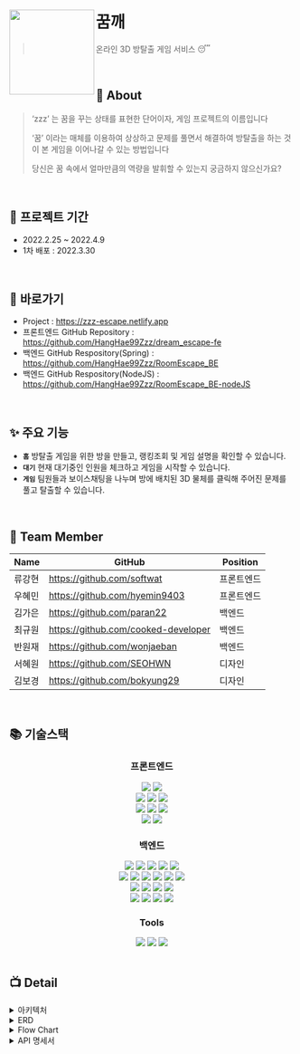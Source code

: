 # <img src="https://user-images.githubusercontent.com/97428216/160321165-bd337416-a703-4f53-a1f7-5d8844ab66a2.png" align=left width=150> 꿈깨
> 온라인 3D 방탈출 게임 서비스 😴

<br />

## 💭 About

> ‘zzz’ 는 꿈을 꾸는 상태를 표현한 단어이자, 게임 프로젝트의 이름입니다
>
> ‘꿈’ 이라는 매체를 이용하여 상상하고 문제를 풀면서 해결하여
> 방탈출을 하는 것이 본 게임을 이어나갈 수 있는 방법입니다
>
> 당신은 꿈 속에서 얼마만큼의 역량을 발휘할 수 있는지 궁금하지 않으신가요?

<!-- <img width="1363" alt="스크린샷 2022-01-22 오전 5 27 36" src="https://user-images.githubusercontent.com/75469131/150595708-bd84f11e-ed2d-4dfe-9242-1b69e10756ac.png"> -->

<br />

## 📅 프로젝트 기간

- 2022.2.25 ~ 2022.4.9
- 1차 배포 : 2022.3.30

<br />

## 📌 바로가기
- Project : https://zzz-escape.netlify.app
- 프론트엔드 GitHub Repository : https://github.com/HangHae99Zzz/dream_escape-fe
- 백엔드 GitHub Respository(Spring) : https://github.com/HangHae99Zzz/RoomEscape_BE
- 백엔드 GitHub Respository(NodeJS) : https://github.com/HangHae99Zzz/RoomEscape_BE-nodeJS

<br />

## ✨ 주요 기능

- **`홈`**
  방탈출 게임을 위한 방을 만들고, 랭킹조회 및 게임 설명을 확인할 수 있습니다.
- **`대기`**
  현재 대기중인 인원을 체크하고 게임을 시작할 수 있습니다.
- **`게임`**
  팀원들과 보이스채팅을 나누며 방에 배치된 3D 물체를 클릭해 주어진 문제를 풀고 탈출할 수 있습니다.

<!-- ![This is the last](https://user-images.githubusercontent.com/75469131/150535885-e6c38a60-19b0-4957-8919-2c78074cdb50.png) -->

<br />

## 🍎 Team Member

| Name     | GitHub                             | Position  |
| -------- | ---------------------------------- | --------- |
| 류강현   | https://github.com/softwat          | 프론트엔드 |
| 우혜민   | https://github.com/hyemin9403       | 프론트엔드 |
| 김가은   | https://github.com/paran22          | 백엔드     |
| 최규원   | https://github.com/cooked-developer | 백엔드     |
| 반원재   | https://github.com/wonjaeban        | 백엔드     |
| 서혜원   | https://github.com/SEOHWN           | 디자인     |
| 김보경   | https://github.com/bokyung29        | 디자인     |

<br />

## 📚 기술스택
<div align=center><h3>프론트엔드</h1>
  <img src="https://img.shields.io/badge/React-60d3f3?style=for-the-badge&logo=react&logoColor=black"> 
  <img src="https://img.shields.io/badge/javascript-F7DF1E?style=for-the-badge&logo=javascript&logoColor=black"> 
  <br>
  <img src="https://img.shields.io/badge/Redux-7247b5?style=for-the-badge&logo=redux&logoColor=white"> 
  <img src="https://img.shields.io/badge/styled-c260af?style=for-the-badge&logo=styledcomponents&logoColor=black">
  <img src="https://img.shields.io/badge/Router-ec4151?style=for-the-badge&logo=reactrouter&logoColor=black">
  <br>
  <img src="https://img.shields.io/badge/threejs-ffffff?style=for-the-badge&logo=three.js&logoColor=black"> 
  <img src="https://img.shields.io/badge/webrtc-ffffff?style=for-the-badge&logo=webrtc&logoColor=black">
  <img src="https://img.shields.io/badge/socket.io-ffffff?style=for-the-badge&logo=socket.io&logoColor=black">
  <br>
  <img src="https://img.shields.io/badge/lighthouse-1a73e8?style=for-the-badge&logo=lighthouse&logoColor=white">
  <img src="https://img.shields.io/badge/netlify-4fb5ba?style=for-the-badge&logo=netlify&logoColor=white">
  
</div>
<div align=center> 
</div>

<div align=center><h3>백엔드</h1></div>
<div align=center> 
  <img src="https://img.shields.io/badge/java-007396?style=for-the-badge&logo=java&logoColor=white">
  <img src="https://img.shields.io/badge/springboot-6DB33F?style=for-the-badge&logo=springboot&logoColor=white">
  <img src="https://img.shields.io/badge/gradle-02303A?style=for-the-badge&logo=gradle&logoColor=white">
  <img src="https://img.shields.io/badge/mockito-CB3837?style=for-the-badge&logo=mockito&logoColor=white">
  <img src="https://img.shields.io/badge/junit5-25A162?style=for-the-badge&logo=junit5&logoColor=white">
  <br>
  <img src="https://img.shields.io/badge/webrtc-333333?style=for-the-badge&logo=webrtc&logoColor=white">
  <img src="https://img.shields.io/badge/javascript-F7DF1E?style=for-the-badge&logo=javascript&logoColor=black"> 
  <img src="https://img.shields.io/badge/node.js-339933?style=for-the-badge&logo=Node.js&logoColor=white">
  <img src="https://img.shields.io/badge/express-000000?style=for-the-badge&logo=express&logoColor=white">
  <img src="https://img.shields.io/badge/pm2-2B037A?style=for-the-badge&logo=pm2&logoColor=white">
  <img src="https://img.shields.io/badge/socket.io-010101?style=for-the-badge&logo=socket.io&logoColor=white">
  <br>
  <img src="https://img.shields.io/badge/mysql-4479A1?style=for-the-badge&logo=mysql&logoColor=white">
  <img src="https://img.shields.io/badge/spring data jpa-F28D1A?style=for-the-badge&logo=springdatajpa&logoColor=white">
  <img src="https://img.shields.io/badge/aws ec2-07C160?style=for-the-badge&logo=amazonaws&logoColor=white">
  <img src="https://img.shields.io/badge/amazon s3-569A31?style=for-the-badge&logo=amazons3&logoColor=white">
  <br>
  <img src="https://img.shields.io/badge/aws codedeploy-9D1620?style=for-the-badge&logo=amazonaws&logoColor=white">
  <img src="https://img.shields.io/badge/aws codepipeline-072240?style=for-the-badge&logo=amazonaws&logoColor=white">
  <img src="https://img.shields.io/badge/nginx-009639?style=for-the-badge&logo=nginx&logoColor=white">
  <img src="https://img.shields.io/badge/github actions-2088FF?style=for-the-badge&logo=github actions&logoColor=white">
</div>

<div align=center><h3>Tools</h1></div>
<div align=center> 
  <img src="https://img.shields.io/badge/github-181717?style=for-the-badge&logo=github&logoColor=white">
  <img src="https://img.shields.io/badge/git-F05032?style=for-the-badge&logo=git&logoColor=white">
  <img src="https://img.shields.io/badge/swagger-85EA2D?style=for-the-badge&logo=swagger&logoColor=white">
</div>

<br />

## 📺 Detail

<details markdown="1">
<summary>아키텍처</summary>
  <img src="https://user-images.githubusercontent.com/97428216/160459796-c7f708e3-712a-4f33-9578-5c0f46db0acb.png">
</details>

<details markdown="2">
<summary>ERD</summary>
  <img src="https://user-images.githubusercontent.com/97428216/160526555-121176c2-32a6-4968-868c-669ae7234f14.png">

</details>

<details markdown="3">
<summary>Flow Chart</summary>
  <img src="https://user-images.githubusercontent.com/97428216/160433246-85b6cc29-1e54-4ba2-9aa2-448dd8f90498.png">
</details>

<details markdown="4">
<summary>API 명세서</summary>
  
> 🚨 API 설계규칙

```
Rest API URI 설계규칙을 따른다.
  1. 후행 /는 URI에 포함하지 않는다.
  2. 계층관계를 나타낼 때 슬래시 구분자를 사용한다. ex) /rooms/{roomId}/quizzes/{quizType}
  3. 긴 path를 표현하는 경우에는 가독성을 높이기 위해 하이픈(-)을 사용한다.
  4. 언더바(_)는 URI에 사용하지 않는다.
  5. URI는 모두 소문자로 작성한다.
  6. 파일확장자는 URI에 포함하지 않는다.
  7. 모든 resource는 복수형을 사용한다.
```
  <img src="https://user-images.githubusercontent.com/97428216/160456913-5247d722-6812-4400-93bf-0e3e0b540764.png">
  <img src="https://user-images.githubusercontent.com/97428216/160457294-af27cb69-7bd4-48d2-ba81-7c119516b9ea.png">
  <img src="https://user-images.githubusercontent.com/97428216/160457359-8365661e-f2a7-47be-a796-60f8af88071d.png">
  <img src="https://user-images.githubusercontent.com/97428216/160457415-5c72324d-3cb8-4ace-b715-b61f4c3f764c.png">
  <img src="https://user-images.githubusercontent.com/97428216/160457473-2c782847-91f2-4ef7-a9ef-584fa7d53c0c.png">
  <img src="https://user-images.githubusercontent.com/97428216/160457548-d2061496-984c-4ef3-bef4-ab313b324951.png">
</details>
